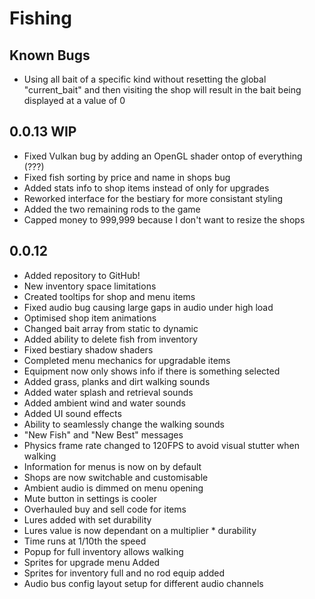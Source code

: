 # Fishing

## Known Bugs
- Using all bait of a specific kind without resetting the global "current_bait" and then visiting the shop will result in the bait being displayed at a value of 0

## 0.0.13 WIP
- Fixed Vulkan bug by adding an OpenGL shader ontop of everything (???)
- Fixed fish sorting by price and name in shops bug
- Added stats info to shop items instead of only for upgrades
- Reworked interface for the bestiary for more consistant styling
- Added the two remaining rods to the game
- Capped money to 999,999 because I don't want to resize the shops

## 0.0.12
- Added repository to GitHub!
- New inventory space limitations
- Created tooltips for shop and menu items
- Fixed audio bug causing large gaps in audio under high load
- Optimised shop item animations
- Changed bait array from static to dynamic
- Added ability to delete fish from inventory
- Fixed bestiary shadow shaders
- Completed menu mechanics for upgradable items
- Equipment now only shows info if there is something selected
- Added grass, planks and dirt walking sounds
- Added water splash and retrieval sounds
- Added ambient wind and water sounds
- Added UI sound effects
- Ability to seamlessly change the walking sounds
- "New Fish" and "New Best" messages
- Physics frame rate changed to 120FPS to avoid visual stutter when walking
- Information for menus is now on by default
- Shops are now switchable and customisable
- Ambient audio is dimmed on menu opening
- Mute button in settings is cooler
- Overhauled buy and sell code for items
- Lures added with set durability
- Lures value is now dependant on a multiplier * durability
- Time runs at 1/10th the speed
- Popup for full inventory allows walking
- Sprites for upgrade menu Added
- Sprites for inventory full and no rod equip added
- Audio bus config layout setup for different audio channels
